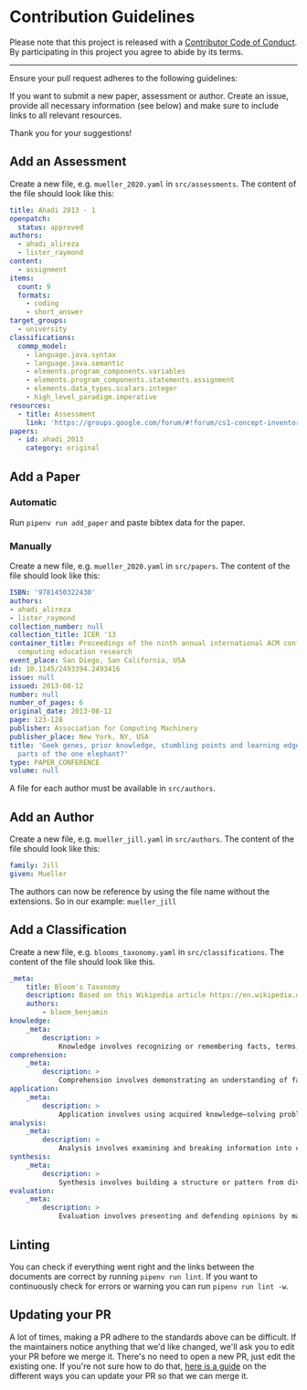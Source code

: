 # Contribution Guidelines

Please note that this project is released with a
[Contributor Code of Conduct](code-of-conduct.md). By participating in this
project you agree to abide by its terms.

---

Ensure your pull request adheres to the following guidelines:

If you want to submit a new paper, assessment or author. Create an issue, provide all necessary information (see below) and make sure to include links to all relevant resources.

Thank you for your suggestions!

## Add an Assessment

Create a new file, e.g. `mueller_2020.yaml` in `src/assessments`. The content of the file should look like this:

```yaml
title: Ahadi 2013 - 1
openpatch:
  status: approved
authors:
  - ahadi_alireza
  - lister_raymond
content:
  - assignment
items:
  count: 9
  formats:
    - coding
    - short_answer
target_groups:
  - university
classifications:
  commp_model:
    - language.java.syntax
    - language.java.semantic
    - elements.program_components.variables
    - elements.program_components.statements.assignment
    - elements.data_types.scalars.integer
    - high_level_paradigm.imperative
resources:
  - title: Assessment
    link: 'https://groups.google.com/forum/#!forum/cs1-concept-inventory-and-assessment-replications'
papers:
  - id: ahadi_2013
    category: original
```

## Add a Paper

### Automatic
Run `pipenv run add_paper` and paste bibtex data for the paper.

### Manually
Create a new file, e.g. `mueller_2020.yaml` in `src/papers`. The content of the file should look like this:

```yaml
ISBN: '9781450322430'
authors:
- ahadi_alireza
- lister_raymond
collection_number: null
collection_title: ICER '13
container_title: Proceedings of the ninth annual international ACM conference on International
  computing education research
event_place: San Diego, San California, USA
id: 10.1145/2493394.2493416
issue: null
issued: 2013-08-12
number: null
number_of_pages: 6
original_date: 2013-08-12
page: 123-128
publisher: Association for Computing Machinery
publisher_place: New York, NY, USA
title: 'Geek genes, prior knowledge, stumbling points and learning edge momentum:
  parts of the one elephant?'
type: PAPER_CONFERENCE
volume: null
```

A file for each author must be available in `src/authors`.

## Add an Author

Create a new file, e.g. `mueller_jill.yaml` in `src/authors`. The content of the file should look like this:

```yaml
family: Jill
given: Mueller
```

The authors can now be reference by using the file name without the extensions. So in our example: `mueller_jill`

## Add a Classification

Create a new file, e.g. `blooms_taxonomy.yaml` in `src/classifications`. The content of the file should look like this.

```yaml
_meta:
    title: Bloom's Taxonomy
    description: Based on this Wikipedia article https://en.wikipedia.org/wiki/Bloom%27s_taxonomy
    authors:
        - bloom_benjamin
knowledge:
    _meta:
        description: >
            Knowledge involves recognizing or remembering facts, terms, basic concepts, or answers without necessarily understanding what they mean.
comprehension:
    _meta:
        description: >
            Comprehension involves demonstrating an understanding of facts and ideas by organizing, summarizing, translating, generalizing, giving descriptions, and stating the main ideas. 
application:
    _meta:
        description: >
            Application involves using acquired knowledge—solving problems in new situations by applying acquired knowledge, facts, techniques and rules. Learners should be able to use prior knowledge to solve problems, identify connections and relationships and how they apply in new situations. 
analysis:
    _meta:
        description: >
            Analysis involves examining and breaking information into component parts, determining how the parts relate to one another, identifying motives or causes, making inferences, and finding evidence to support generalizations.
synthesis:
    _meta:
        description: >
            Synthesis involves building a structure or pattern from diverse elements; it also refers to the act of putting parts together to form a whole.
evaluation:
    _meta:
        description: >
            Evaluation involves presenting and defending opinions by making judgments about information, the validity of ideas, or quality of work based on a set of criteria.
```

## Linting

You can check if everything went right and the links between the documents are correct by running `pipenv run lint`. If you want to continuously check for errors or warning you can run `pipenv run lint -w`.

## Updating your PR

A lot of times, making a PR adhere to the standards above can be difficult.
If the maintainers notice anything that we'd like changed, we'll ask you to
edit your PR before we merge it. There's no need to open a new PR, just edit
the existing one. If you're not sure how to do that,
[here is a guide](https://github.com/RichardLitt/knowledge/blob/master/github/amending-a-commit-guide.md)
on the different ways you can update your PR so that we can merge it.
